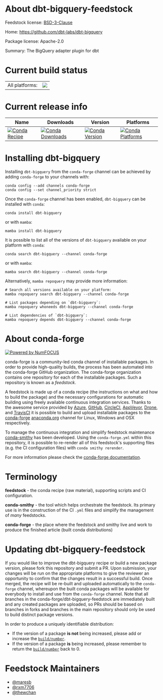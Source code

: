 About dbt-bigquery-feedstock
============================

Feedstock license: [BSD-3-Clause](https://github.com/conda-forge/dbt-bigquery-feedstock/blob/main/LICENSE.txt)

Home: https://github.com/dbt-labs/dbt-bigquery

Package license: Apache-2.0

Summary: The BigQuery adapter plugin for dbt

Current build status
====================


<table><tr><td>All platforms:</td>
    <td>
      <a href="https://dev.azure.com/conda-forge/feedstock-builds/_build/latest?definitionId=16766&branchName=main">
        <img src="https://dev.azure.com/conda-forge/feedstock-builds/_apis/build/status/dbt-bigquery-feedstock?branchName=main">
      </a>
    </td>
  </tr>
</table>

Current release info
====================

| Name | Downloads | Version | Platforms |
| --- | --- | --- | --- |
| [![Conda Recipe](https://img.shields.io/badge/recipe-dbt--bigquery-green.svg)](https://anaconda.org/conda-forge/dbt-bigquery) | [![Conda Downloads](https://img.shields.io/conda/dn/conda-forge/dbt-bigquery.svg)](https://anaconda.org/conda-forge/dbt-bigquery) | [![Conda Version](https://img.shields.io/conda/vn/conda-forge/dbt-bigquery.svg)](https://anaconda.org/conda-forge/dbt-bigquery) | [![Conda Platforms](https://img.shields.io/conda/pn/conda-forge/dbt-bigquery.svg)](https://anaconda.org/conda-forge/dbt-bigquery) |

Installing dbt-bigquery
=======================

Installing `dbt-bigquery` from the `conda-forge` channel can be achieved by adding `conda-forge` to your channels with:

```
conda config --add channels conda-forge
conda config --set channel_priority strict
```

Once the `conda-forge` channel has been enabled, `dbt-bigquery` can be installed with `conda`:

```
conda install dbt-bigquery
```

or with `mamba`:

```
mamba install dbt-bigquery
```

It is possible to list all of the versions of `dbt-bigquery` available on your platform with `conda`:

```
conda search dbt-bigquery --channel conda-forge
```

or with `mamba`:

```
mamba search dbt-bigquery --channel conda-forge
```

Alternatively, `mamba repoquery` may provide more information:

```
# Search all versions available on your platform:
mamba repoquery search dbt-bigquery --channel conda-forge

# List packages depending on `dbt-bigquery`:
mamba repoquery whoneeds dbt-bigquery --channel conda-forge

# List dependencies of `dbt-bigquery`:
mamba repoquery depends dbt-bigquery --channel conda-forge
```


About conda-forge
=================

[![Powered by
NumFOCUS](https://img.shields.io/badge/powered%20by-NumFOCUS-orange.svg?style=flat&colorA=E1523D&colorB=007D8A)](https://numfocus.org)

conda-forge is a community-led conda channel of installable packages.
In order to provide high-quality builds, the process has been automated into the
conda-forge GitHub organization. The conda-forge organization contains one repository
for each of the installable packages. Such a repository is known as a *feedstock*.

A feedstock is made up of a conda recipe (the instructions on what and how to build
the package) and the necessary configurations for automatic building using freely
available continuous integration services. Thanks to the awesome service provided by
[Azure](https://azure.microsoft.com/en-us/services/devops/), [GitHub](https://github.com/),
[CircleCI](https://circleci.com/), [AppVeyor](https://www.appveyor.com/),
[Drone](https://cloud.drone.io/welcome), and [TravisCI](https://travis-ci.com/)
it is possible to build and upload installable packages to the
[conda-forge](https://anaconda.org/conda-forge) [anaconda.org](https://anaconda.org/)
channel for Linux, Windows and OSX respectively.

To manage the continuous integration and simplify feedstock maintenance
[conda-smithy](https://github.com/conda-forge/conda-smithy) has been developed.
Using the ``conda-forge.yml`` within this repository, it is possible to re-render all of
this feedstock's supporting files (e.g. the CI configuration files) with ``conda smithy rerender``.

For more information please check the [conda-forge documentation](https://conda-forge.org/docs/).

Terminology
===========

**feedstock** - the conda recipe (raw material), supporting scripts and CI configuration.

**conda-smithy** - the tool which helps orchestrate the feedstock.
                   Its primary use is in the construction of the CI ``.yml`` files
                   and simplify the management of *many* feedstocks.

**conda-forge** - the place where the feedstock and smithy live and work to
                  produce the finished article (built conda distributions)


Updating dbt-bigquery-feedstock
===============================

If you would like to improve the dbt-bigquery recipe or build a new
package version, please fork this repository and submit a PR. Upon submission,
your changes will be run on the appropriate platforms to give the reviewer an
opportunity to confirm that the changes result in a successful build. Once
merged, the recipe will be re-built and uploaded automatically to the
`conda-forge` channel, whereupon the built conda packages will be available for
everybody to install and use from the `conda-forge` channel.
Note that all branches in the conda-forge/dbt-bigquery-feedstock are
immediately built and any created packages are uploaded, so PRs should be based
on branches in forks and branches in the main repository should only be used to
build distinct package versions.

In order to produce a uniquely identifiable distribution:
 * If the version of a package **is not** being increased, please add or increase
   the [``build/number``](https://docs.conda.io/projects/conda-build/en/latest/resources/define-metadata.html#build-number-and-string).
 * If the version of a package **is** being increased, please remember to return
   the [``build/number``](https://docs.conda.io/projects/conda-build/en/latest/resources/define-metadata.html#build-number-and-string)
   back to 0.

Feedstock Maintainers
=====================

* [@maresb](https://github.com/maresb/)
* [@rxm7706](https://github.com/rxm7706/)
* [@thewchan](https://github.com/thewchan/)

